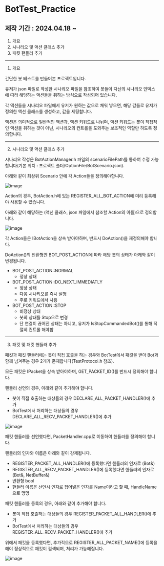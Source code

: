 # BotTest_Practice

## 제작 기간 : 2024.04.18 ~ 

 1. 개요
 2. 시나리오 및 액션 클래스 추가
 3. 패킷 핸들러 추가

---

1. 개요

간단한 봇 테스트를 만들어본 프로젝트입니다.

유저가 json 파일로 작성한 시나리오 파일을 참조하여 봇들이 자신의 시나리오 인덱스에 따라 해당하는 액션들을 취하는 방식으로 작성되어 있습니다.

각 액션들을 시나리오 파일에서 유저가 원하는 값으로 채워 넣으면, 해당 값들로 유저가 정의한 액션 클래스를 생성하고, 값을 세팅합니다.

액션은 의미적으로 일반적인 액션과, 액션 키워드로 나뉘며, 액션 키워드는 봇이 직접적인 액션을 취하는 것이 아닌, 시나리오의 컨트롤을 도와주는 보조적인 역할만 하도록 정의합니다.

---

2. 시나리오 및 액션 클래스 추가

시나리오 작성은 BotActionManager.h 파일의 scenarioFilePath를 통하여 수정 가능합니다(기본 위치 : 프로젝트 폴더/OptionFile/BotScenario.json).

아래와 같이 최상위 Scenario 안에 각 Action들을 정의해야합니다.

![image](https://github.com/m5623skhj/BotTest_Practice/assets/42509418/ecee469b-c67f-4cab-9369-dabe97ae5482)

Action의 경우, BotAction.h에 있는 REGISTER_ALL_BOT_ACTION에 미리 등록해야 사용할 수 있습니다.

아래와 같이 해당하는 (액션 클래스, json 파일에서 참조할 Action의 이름)으로 정의합니다.

![image](https://github.com/m5623skhj/BotTest_Practice/assets/42509418/44fe14a2-aeee-4705-9f45-927600e54be7)

각 Action들은 IBotAction을 상속 받아야하며, 반드시 DoAction()을 재정의해야 합니다.

DoAction()의 반환형인 BOT_POST_ACTION에 따라 해당 봇의 상태가 아래와 같이 변경됩니다.
* BOT_POST_ACTION::NORMAL
  * 정상 상태
* BOT_POST_ACTION::DO_NEXT_IMMEDIATLY
  * 정상 상태
  * 다음 시나리오를 즉시 실행
  *  주로 키워드에서 사용
* BOT_POST_ACTION::STOP
  * 비정상 상태
  * 봇의 상태를 Stop으로 변경
  * 단 연결이 끊어진 상태는 아니고, 유저가 IsStopCommandedBot()를 통해 적절히 컨트롤 해야함

---

3. 패킷 및 패킷 핸들러 추가

패킷과 패킷 핸들러에는 봇이 직접 호출을 하는 경우와 BotTest에서 패킷을 받아 Bot과 함께 넘겨주는 경우 2개가 존재합니다(TestProtocol.h 참조).

모든 패킷은 IPacket을 상속 받아야하며, GET_PACKET_ID()를 반드시 정의해야 합니다.

핸들러 선언의 경우, 아래와 같이 추가해야 합니다.

* 봇이 직접 호출하는 대상들의 경우 DECLARE_ALL_PACKET_HANDLER()에 추가
* BotTest에서 처리하는 대상들의 경우 DECLARE_ALL_RECV_PACKET_HANDLER()에 추가

![image](https://github.com/m5623skhj/BotTest_Practice/assets/42509418/b5dbd504-8c57-44f3-ad4c-cfc86f04f6aa)

패킷 핸들러를 선언했다면, PacketHandler.cpp로 이동하여 핸들러를 정의해야 합니다.

핸들러의 인자와 이름은 아래와 같이 강제됩니다.

* REGISTER_PACKET_ALL_HANDLER()에 등록했다면 핸들러의 인자로 (Bot&)
* REGISTER_ALL_RECV_PACKET_HANDLER()에 등록했다면 핸들러의 인자로 (Bot&, NetBuffer&)
* 반환형 bool
* 핸들러 이름은 선언시 인자로 집어넣은 인자를 Name이라고 할 때, HandleName으로 명명

패킷 핸들러를 등록의 경우, 아래와 같이 추가해야 합니다.
* 봇이 직접 호출하는 대상들의 경우 REGISTER_PACKET_ALL_HANDLER()에 추가
* BotTest에서 처리하는 대상들의 경우 REGISTER_ALL_RECV_PACKET_HANDLER()에 추가

위에서 패킷을 등록했다면, 추가적으로 REGISTER_ALL_PACKET_NAME()에 등록을 해야 정상적으로 패킷이 검색되며, 처리가 가능해집니다.

![image](https://github.com/m5623skhj/BotTest_Practice/assets/42509418/392842c5-3342-4e9c-8298-d9487651d017)
